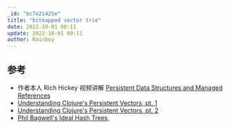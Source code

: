 ```yaml
---
_id: "bc7e21425e"
title: "bitmapped vector trie"
date: 2022-10-01 00:11
update: 2022-10-01 00:11
author: Rainboy
---
```


## 参考

- 作者本人 Rich Hickey 视频讲解 [Persistent Data Structures and Managed References](https://www.infoq.com/presentations/Value-Identity-State-Rich-Hickey/)
- [Understanding Clojure's Persistent Vectors, pt. 1](https://hypirion.com/musings/understanding-persistent-vector-pt-1)
- [Understanding Clojure's Persistent Vectors, pt. 2](https://hypirion.com/musings/understanding-persistent-vector-pt-2)
- [ Phil Bagwell's Ideal Hash Trees,](http://lampwww.epfl.ch/papers/idealhashtrees.pdf)
